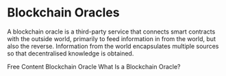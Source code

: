 # Blockchain Oracles

A blockchain oracle is a third-party service that connects smart contracts with the outside world, primarily to feed information in from the world, but also the reverse. Information from the world encapsulates multiple sources so that decentralised knowledge is obtained.

<ResourceGroupTitle>Free Content</ResourceGroupTitle>
<BadgeLink colorScheme='yellow' badgeText='Read' href='https://en.wikipedia.org/wiki/Blockchain_oracle'>Blockchain Oracle</BadgeLink>
<BadgeLink colorScheme='yellow' badgeText='Read' href='https://chain.link/education/blockchain-oracles'>What Is a Blockchain Oracle?</BadgeLink>
